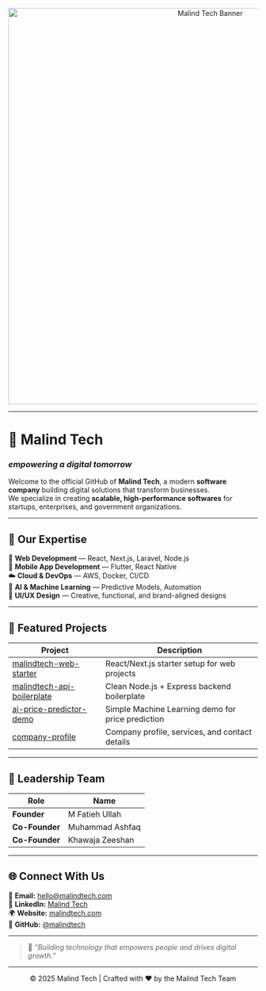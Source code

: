 <!-- Banner or Logo -->
<p align="center">
  <img src="https://github.com/malindtech/.github/blob/main/profile/malindtech-banner.png" alt="Malind Tech Banner" width="800"/>
</p>

---

# 💼 Malind Tech  
### *empowering a digital tomorrow*

Welcome to the official GitHub of **Malind Tech**, a modern **software company** building digital solutions that transform businesses.  
We specialize in creating **scalable, high-performance softwares** for startups, enterprises, and government organizations.

---

## 🧩 Our Expertise

🚀 **Web Development** — React, Next.js, Laravel, Node.js  
📱 **Mobile App Development** — Flutter, React Native  
☁️ **Cloud & DevOps** — AWS, Docker, CI/CD  
🧠 **AI & Machine Learning** — Predictive Models, Automation  
🎨 **UI/UX Design** — Creative, functional, and brand-aligned designs  

---

## 🧠 Featured Projects

| Project | Description |
|----------|-------------|
| [malindtech-web-starter](https://github.com/malindtech/malindtech-web-starter) | React/Next.js starter setup for web projects |
| [malindtech-api-boilerplate](https://github.com/malindtech/malindtech-api-boilerplate) | Clean Node.js + Express backend boilerplate |
| [ai-price-predictor-demo](https://github.com/malindtech/ai-price-predictor-demo) | Simple Machine Learning demo for price prediction |
| [company-profile](https://github.com/malindtech/company-profile) | Company profile, services, and contact details |

---

## 👥 Leadership Team

| Role | Name |
|------|------|
| **Founder** | M Fatieh Ullah |
| **Co-Founder** | Muhammad Ashfaq |
| **Co-Founder** | Khawaja Zeeshan |

---

## 🌐 Connect With Us

📧 **Email:** hello@malindtech.com  
💼 **LinkedIn:** [Malind Tech](#)  
🌍 **Website:** [malindtech.com](#)  
🐙 **GitHub:** [@malindtech](https://github.com/malindtech)

---

> 💬 *“Building technology that empowers people and drives digital growth.”*

---

<p align="center">
  © 2025 Malind Tech | Crafted with ❤️ by the Malind Tech Team
</p>
